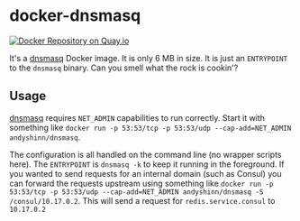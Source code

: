 # docker-dnsmasq

[![Docker Repository on Quay.io](https://quay.io/repository/freshbooks/dnsmasq/status "Docker Repository on Quay.io")](https://quay.io/repository/freshbooks/dnsmasq)

It's a [dnsmasq][dnsmasq] Docker image. It is only 6 MB in size. It is just an `ENTRYPOINT` to the `dnsmasq` binary. Can you smell what the rock is cookin'?

## Usage

[dnsmasq][dnsmasq] requires `NET_ADMIN` capabilities to run correctly. Start it with something like `docker run -p 53:53/tcp -p 53:53/udp --cap-add=NET_ADMIN andyshinn/dnsmasq`.

The configuration is all handled on the command line (no wrapper scripts here). The `ENTRYPOINT` is `dnsmasq -k` to keep it running in the foreground. If you wanted to send requests for an internal domain (such as Consul) you can forward the requests upstream using something like `docker run -p 53:53/tcp -p 53:53/udp --cap-add=NET_ADMIN andyshinn/dnsmasq -S /consul/10.17.0.2`. This will send a request for `redis.service.consul` to `10.17.0.2`

[dnsmasq]: http://www.thekelleys.org.uk/dnsmasq/doc.html
